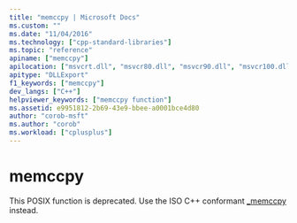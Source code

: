 ```yaml
---
title: "memccpy | Microsoft Docs"
ms.custom: ""
ms.date: "11/04/2016"
ms.technology: ["cpp-standard-libraries"]
ms.topic: "reference"
apiname: ["memccpy"]
apilocation: ["msvcrt.dll", "msvcr80.dll", "msvcr90.dll", "msvcr100.dll", "msvcr100_clr0400.dll", "msvcr110.dll", "msvcr110_clr0400.dll", "msvcr120.dll", "msvcr120_clr0400.dll", "ucrtbase.dll"]
apitype: "DLLExport"
f1_keywords: ["memccpy"]
dev_langs: ["C++"]
helpviewer_keywords: ["memccpy function"]
ms.assetid: e9951812-2b69-43e9-bbee-a0001bce4d80
author: "corob-msft"
ms.author: "corob"
ms.workload: ["cplusplus"]
---
```

# memccpy

This POSIX function is deprecated. Use the ISO C++ conformant [_memccpy](memccpy.md) instead.